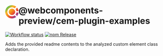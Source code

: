 # <img align="left" src="https://github.com/webcomponents-preview/client/raw/main/src/assets/icons/logo.svg" alt="WCP Logo" height="43px"> @webcomponents-preview/cem-plugin-examples

[![Workflow status](https://github.com/webcomponents-preview/cem-plugins/actions/workflows/workflow.yml/badge.svg)](https://github.com/webcomponents-preview/cem-plugins/actions/workflows/workflow.yml)
[![npm Release](https://badgen.net/npm/v/@webcomponents-preview/cem-plugin-inline-readme/latest?label=@webcomponents-preview/cem-plugin-inline-readme&color=cyan&icon=npm)](https://www.npmjs.com/package/@webcomponents-preview/cem-plugin-inline-readme)

Adds the provided readme contents to the analyzed custom element class declaration.
